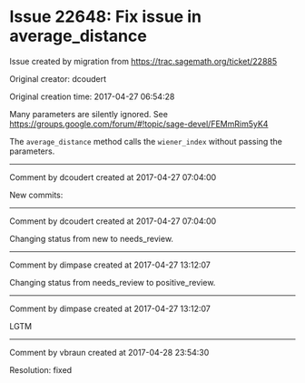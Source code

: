 # Issue 22648: Fix issue in average_distance

Issue created by migration from https://trac.sagemath.org/ticket/22885

Original creator: dcoudert

Original creation time: 2017-04-27 06:54:28

Many parameters are silently ignored. 
See https://groups.google.com/forum/#!topic/sage-devel/FEMmRim5yK4

The `average_distance` method calls the `wiener_index` without passing the parameters.


---

Comment by dcoudert created at 2017-04-27 07:04:00

New commits:


---

Comment by dcoudert created at 2017-04-27 07:04:00

Changing status from new to needs_review.


---

Comment by dimpase created at 2017-04-27 13:12:07

Changing status from needs_review to positive_review.


---

Comment by dimpase created at 2017-04-27 13:12:07

LGTM


---

Comment by vbraun created at 2017-04-28 23:54:30

Resolution: fixed
